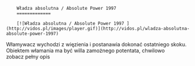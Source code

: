 
        Władza absolutna / Absolute Power 1997 
        =============
        
        [![Władza absolutna / Absolute Power 1997 ](http://vidos.pl/images/player.gif)](http://vidos.pl/wladza-absolutna-absolute-power-1997)
        
        
 Włamywacz wychodzi z więzienia i postanawia dokonać ostatniego skoku. Obiektem włamania ma być willa zamożnego potentata, chwilowo zobacz pełny opis
    